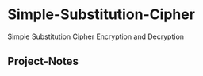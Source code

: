 # Simple-Substitution-Cipher
Simple Substitution Cipher Encryption and Decryption


## Project-Notes
